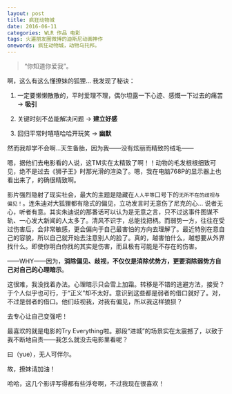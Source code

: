 ```yaml
---
layout: post
title: 疯狂动物城
date: 2016-06-11
categories: WLR 作品 电影
tags: 火遍朋友圈微博的迪斯尼动画神作
onewords: 疯狂动物城，动物乌托邦。
---
```

> “你知道你爱我”。

啊，这么有这么懂撩妹的狐狸... 我发现了秘诀：

1. 一定要懒懒散散的，平时爱理不理，偶尔坦露一下心迹、感慨一下过去的痛苦 -> **吸引**

2. 关键时刻不怂能解决问题 -> **建立好感**

3. 回归平常时嘻嘻哈哈开玩笑 -> **幽默**

然而我却学不会啊...天生备胎，因为我——没有炫丽而精致的绒毛——

嗯，据他们去电影看的人说，这TM实在太精致了啊！！动物的毛发根根细致可见，绝不是过去《狮子王》时那光滑的渲染了。嗯，我在电脑768P的显示器上也看出来了，的确很精致啊。

影片强烈隐射了现实社会，最大的主题是隐藏在`人人平等`口号下的`无所不在的歧视与偏见！`。连朱迪对大狐狸都有隐式的偏见，立功发言时无意伤了尼克的心... 说者无心，听者有意。其实朱迪说的那番话可以认为是无意之言，只不过这事件图谋不轨、一心发大新闻的人太多了。清风不识字，总能找把柄。而弱势一方，往往在受过伤害后，会非常敏感，更会偏向于自己最害怕的方向去理解了。最近特别在意自己的容貌，所以自己就开始去注意别人的脸了。真的，越害怕什么，越想要从外界找什么。即使你明白你找的其实是伤害，而且极有可能是不存在的伤害。

——WHY——因为，**消除偏见、歧视，不仅仅是消除优势方，更要消除弱势方自己对自己的心理暗示**。

这很难，我没找着办法。心理暗示只会雪上加霜。转移是不错的逃避方法，接受？于个人似乎也可行，于“正义”却不太好。意识到这些都是弱者的借口就好了。对，不过是弱者的借口。他们歧视我，对我有偏见，所以我这样狼狈？

去专心让自己变强吧！

最喜欢的就是电影的Try Everything啦。那段“进城”的场景实在太震撼了，以致于我不断地自责——我怎么就没去电影里看呢？

曰（yue），无人可伴尔。

故，撩妹请加油！

哈哈，这几个影评写得都有些浮夸啊，不过我现在很喜欢！